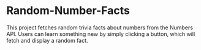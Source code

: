 # Random-Number-Facts
This project fetches random trivia facts about numbers from the Numbers API. Users can learn something new by simply clicking a button, which will fetch and display a random fact.
